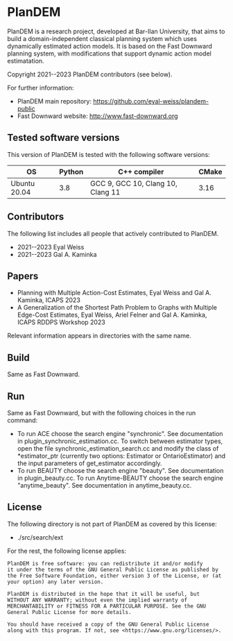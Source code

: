 # PlanDEM

PlanDEM is a research project, developed at Bar-Ilan University,
that aims to build a domain-independent classical planning system
which uses dynamically estimated action models.
It is based on the Fast Downward planning system,
with modifications that support dynamic action model estimatation.

Copyright 2021--2023 PlanDEM contributors (see below).

For further information:
- PlanDEM main repository: <https://github.com/eyal-weiss/plandem-public>
- Fast Downward website: <http://www.fast-downward.org>


## Tested software versions

This version of PlanDEM is tested with the following software versions:

| OS           | Python | C++ compiler                                                     | CMake |
| ------------ | ------ | ---------------------------------------------------------------- | ----- |
| Ubuntu 20.04 | 3.8    | GCC 9, GCC 10, Clang 10, Clang 11                                | 3.16  |


## Contributors

The following list includes all people that actively contributed to PlanDEM.

- 2021--2023 Eyal Weiss
- 2021--2023 Gal A. Kaminka

## Papers

- Planning with Multiple Action-Cost Estimates, Eyal Weiss and Gal A. Kaminka, ICAPS 2023
- A Generalization of the Shortest Path Problem to Graphs with Multiple Edge-Cost Estimates, Eyal Weiss, Ariel Felner and Gal A. Kaminka, ICAPS RDDPS Workshop 2023

Relevant information appears in directories with the same name.

## Build

Same as Fast Downward.

## Run

Same as Fast Downward, but with the following choices in the run command:
- To run ACE choose the search engine "synchronic". See documentation in plugin_synchronic_estimation.cc. To switch between estimator types, open the file synchronic_estimation_search.cc and modify the class of *estimator_ptr (currently two options: Estimator or OntarioEstimator) and the input parameters of get_estimator accordingly.
- To run BEAUTY choose the search engine "beauty". See documentation in plugin_beauty.cc. To run Anytime-BEAUTY choose the search engine "anytime_beauty". See documentation in anytime_beauty.cc.

## License

The following directory is not part of PlanDEM as covered by this license:

- ./src/search/ext

For the rest, the following license applies:

```
PlanDEM is free software: you can redistribute it and/or modify
it under the terms of the GNU General Public License as published by
the Free Software Foundation, either version 3 of the License, or (at
your option) any later version.

PlanDEM is distributed in the hope that it will be useful, but
WITHOUT ANY WARRANTY; without even the implied warranty of
MERCHANTABILITY or FITNESS FOR A PARTICULAR PURPOSE. See the GNU
General Public License for more details.

You should have received a copy of the GNU General Public License
along with this program. If not, see <https://www.gnu.org/licenses/>.
```
